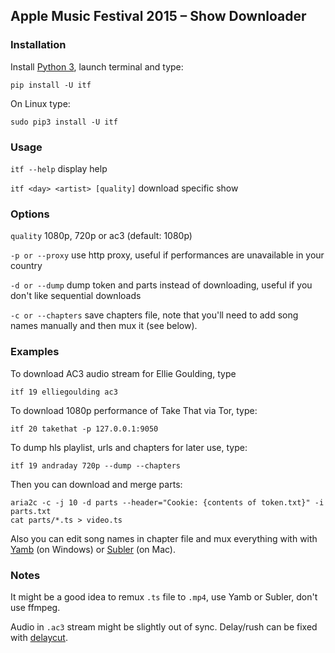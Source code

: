 ## Apple Music Festival 2015 – Show Downloader

### Installation
Install [Python 3](https://www.python.org/downloads/), launch terminal and type:
```
pip install -U itf
```
On Linux type:
```
sudo pip3 install -U itf
```

### Usage
`itf --help` display help

`itf <day> <artist> [quality]` download specific show

### Options
`quality` 1080p, 720p or ac3 (default: 1080p)

`-p or --proxy` use http proxy, useful if performances are unavailable in your country

`-d or --dump` dump token and parts instead of downloading, useful if you don't like sequential downloads

`-c or --chapters` save chapters file, note that you'll need to add song names manually and then mux it (see below).

### Examples
To download AC3 audio stream for Ellie Goulding, type
```
itf 19 elliegoulding ac3
```

To download 1080p performance of Take That via Tor, type:
```
itf 20 takethat -p 127.0.0.1:9050
```

To dump hls playlist, urls and chapters for later use, type:
```
itf 19 andraday 720p --dump --chapters
```
Then you can download and merge parts:
```
aria2c -c -j 10 -d parts --header="Cookie: {contents of token.txt}" -i parts.txt
cat parts/*.ts > video.ts
```
Also you can edit song names in chapter file and mux everything with with [Yamb](http://www.videohelp.com/software/YAMB) (on Windows) or [Subler](http://videohelp.com/software/Subler) (on Mac).

### Notes
It might be a good idea to remux `.ts` file to `.mp4`, use Yamb or Subler, don't use ffmpeg.

Audio in `.ac3` stream might be slightly out of sync. Delay/rush can be fixed with [delaycut](http://www.videohelp.com/software/delaycut).
